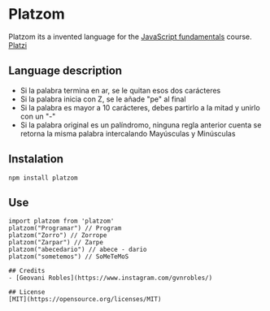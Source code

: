# Platzom

Platzom its a invented language for the [JavaScript fundamentals](https://platzi.com/js) course. [Platzi](https://platzi.com)

## Language description
- Si la palabra termina en ar, se le quitan esos dos carácteres
- Si la palabra inicia con Z, se le añade "pe" al final
- Si la palabra es mayor a 10 carácteres, debes partirlo a la mitad y unirlo con un "-"
- Si la palabra original es un palíndromo, ninguna regla anterior cuenta se retorna la misma palabra intercalando Mayúsculas y Minúsculas

## Instalation
```
npm install platzom
```

## Use
```
import platzom from 'platzom'
platzom("Programar") // Program
platzom("Zorro") // Zorrope
platzom("Zarpar") // Zarpe
platzom("abecedario") // abece - dario
platzom("sometemos") // SoMeTeMoS

## Credits
- [Geovani Robles](https://www.instagram.com/gvnrobles/)

## License
[MIT](https://opensource.org/licenses/MIT)
```